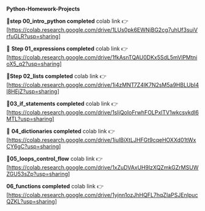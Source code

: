 **Python-Homework-Projects**

🚀**step 00_intro_python completed**
colab link 👉 [https://colab.research.google.com/drive/1LUs0pk6EWNjBG2cg7uhUf3suiVrfuGLR?usp=sharing]

🚀 **Step 01_expressions completed**
colab link 👉 [https://colab.research.google.com/drive/1fkAsnTQAU0DKx5SdL5mVlPMtnioX5_q2?usp=sharing]

🚀**Step 02_lists completed**
colab link 👉 [https://colab.research.google.com/drive/1i4zMNT7Z4lK7N2sM5a9HBLUbI4l8HEjZ?usp=sharing]

🚀**03_if_statements completed**
colab link 👉 [https://colab.research.google.com/drive/1sIjQoIoFrwhFOLPxlTV1wkcsvkdI6MTL?usp=sharing]

🚀 **04_dictionaries completed**
colab link 👉 [https://colab.research.google.com/drive/1iuIBiXtLJHFGt9cqeHOXXd01tWxCY6gC?usp=sharing]

🚀**05_loops_control_flow**
colab link 👉 [https://colab.research.google.com/drive/1xZuDVAxUH9lzXQZmkGZrMSUWZGU53sZp?usp=sharing]


**06_functions completed**
colab link 👉 [https://colab.research.google.com/drive/1yjnn1ozJhHQFL7hqZIaPSJEnlpucQZKL?usp=sharing]
